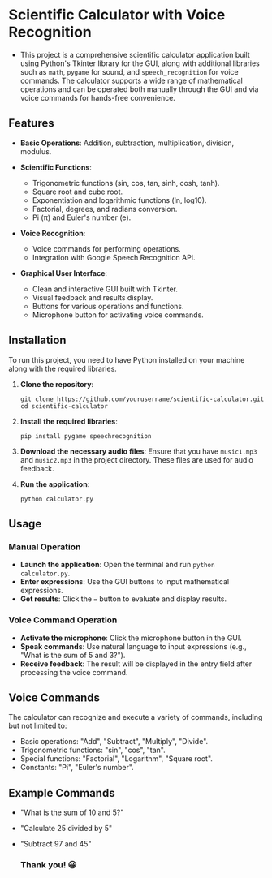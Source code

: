 # Scientific Calculator with Voice Recognition

- This project is a comprehensive scientific calculator application built using Python's Tkinter library for the GUI, along with additional libraries such as `math`, `pygame` for sound, and `speech_recognition` for voice commands. The calculator supports a wide range of mathematical operations and can be operated both manually through the GUI and via voice commands for hands-free convenience.

## Features

- **Basic Operations**: Addition, subtraction, multiplication, division, modulus.
  
- **Scientific Functions**:
  - Trigonometric functions (sin, cos, tan, sinh, cosh, tanh).
  - Square root and cube root.
  - Exponentiation and logarithmic functions (ln, log10).
  - Factorial, degrees, and radians conversion.
  - Pi (π) and Euler's number (e).
    
- **Voice Recognition**:
  - Voice commands for performing operations.
  - Integration with Google Speech Recognition API.
    
- **Graphical User Interface**:
  - Clean and interactive GUI built with Tkinter.
  - Visual feedback and results display.
  - Buttons for various operations and functions.
  - Microphone button for activating voice commands.

## Installation

To run this project, you need to have Python installed on your machine along with the required libraries.

1. **Clone the repository**:
    ```
    git clone https://github.com/yourusername/scientific-calculator.git
    cd scientific-calculator
    ```

2. **Install the required libraries**:
    ```
    pip install pygame speechrecognition
    ```

3. **Download the necessary audio files**:
    Ensure that you have `music1.mp3` and `music2.mp3` in the project directory. These files are used for audio feedback.

4. **Run the application**:
    ```
    python calculator.py
    ```

## Usage

### Manual Operation

- **Launch the application**: Open the terminal and run `python calculator.py`.
- **Enter expressions**: Use the GUI buttons to input mathematical expressions.
- **Get results**: Click the `=` button to evaluate and display results.

### Voice Command Operation

- **Activate the microphone**: Click the microphone button in the GUI.
- **Speak commands**: Use natural language to input expressions (e.g., "What is the sum of 5 and 3?").
- **Receive feedback**: The result will be displayed in the entry field after processing the voice command.

## Voice Commands

The calculator can recognize and execute a variety of commands, including but not limited to:

- Basic operations: "Add", "Subtract", "Multiply", "Divide".
- Trigonometric functions: "sin", "cos", "tan".
- Special functions: "Factorial", "Logarithm", "Square root".
- Constants: "Pi", "Euler's number".

## Example Commands

- "What is the sum of 10 and 5?"
- "Calculate 25 divided by 5"
- "Subtract 97 and 45"

  ### Thank you! 😀
